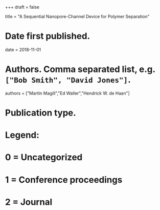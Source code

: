 +++
draft = false

title = "A Sequential Nanopore-Channel Device for Polymer Separation"

# Date first published.
date = 2018-11-01

# Authors. Comma separated list, e.g. `["Bob Smith", "David Jones"]`.
authors = ["Martin Magill","Ed Waller","Hendrick W. de Haan"]

# Publication type.
# Legend:
# 0 = Uncategorized
# 1 = Conference proceedings
# 2 = Journal
# 3 = Work in progress
# 4 = Technical report
# 5 = Book
# 6 = Book chapter
publication_types = ["2"]

# Publication name and optional abbreviated version.
publication = "A Sequential Nanopore-Channel Device for Polymer Separation"
publication_short = ""

# Abstract and optional shortened version.
abstract = "In this work, we investigated whether a series of nanopores connected by channels can be used to separate polymer mixtures by molecular size. We conducted multiscale coarse-grained simulations of semiflexible polymers driven through such a device. Polymers were modelled as chains of beads near the nanoporesand as single particles in the bulk of the channels. Since polymers rarely escape back into the bulk of the channels after coming sufficiently close to the nanopores, the more computationally expensive simulations near the pores were decoupled from those in the bulk. The distribution of polymer positions after many translocations was deduced mathematically from simulations across a single nanopore-channel pair, under the reasonable assumption of identical and independent dynamics in each channel and each nanopore. Our results reveal rich polymer dynamics in the the nanopore-channel device, and suggest that it can indeed produce polymer separation. As expected, the mean time to translocate across a single nanopore increases with chain length. Conversely, the mean time to cross the channels from one nanopore to the next decreases with chain length, as smaller chains explore more of the channel volume between translocations. As such, the time between translocations is a function of the length and width of the channels. Depending on the channel dimensions, polymers are sorted by increasing length, decreasing length, or non-monotonically by length such that polymers of an intermediate size emerge first."

# Featured image thumbnail (optional)
#image_preview = "denns-generality-thumbnail.png"

# Is this a selected publication? (true/false)
selected = true

# Projects (optional).
#   Associate this publication with one or more of your projects.
#   Simply enter the filename (excluding '.md') of your project file in `content/project/`.
#   E.g. `projects = ["deep-learning"]` references `content/project/deep-learning.md`.
projects = []

# Links (optional).
url_pdf = ""
url_preprint = "https://aip.scitation.org/doi/10.1063/1.5037449"
url_code = ""
url_dataset = ""
url_project = ""
url_slides = ""
url_video = ""
url_poster = ""
url_source = ""

# Custom links (optional).
#   Uncomment line below to enable. For multiple links, use the form `[{...}, {...}, {...}]`.
# url_custom = [{name = "Custom Link", url = "http://example.org"}]

# Does the content use math formatting?
math = true

# Does the content use source code highlighting?
highlight = true

# Featured image
# Place your image in the `static/img/` folder and reference its filename below, e.g. `image = "example.jpg"`.
[header]
#image = "denns-generality-thumbnail.png"
#caption = "The first 27 of 192 canonical components from the first layers of trained networks. The first 9 span the general representation learned consistently across random initializations and varying problem parameters."


+++



